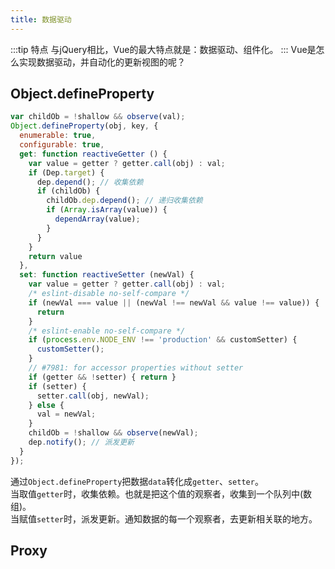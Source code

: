 ```yaml
---
title: 数据驱动
---
```

:::tip 特点
与jQuery相比，Vue的最大特点就是：数据驱动、组件化。
:::
Vue是怎么实现数据驱动，并自动化的更新视图的呢？
## Object.defineProperty
```js {8,10,36}
var childOb = !shallow && observe(val);
Object.defineProperty(obj, key, {
  enumerable: true,
  configurable: true,
  get: function reactiveGetter () {
    var value = getter ? getter.call(obj) : val;
    if (Dep.target) {
      dep.depend(); // 收集依赖
      if (childOb) {
        childOb.dep.depend(); // 递归收集依赖
        if (Array.isArray(value)) {
          dependArray(value);
        }
      }
    }
    return value
  },
  set: function reactiveSetter (newVal) {
    var value = getter ? getter.call(obj) : val;
    /* eslint-disable no-self-compare */
    if (newVal === value || (newVal !== newVal && value !== value)) {
      return
    }
    /* eslint-enable no-self-compare */
    if (process.env.NODE_ENV !== 'production' && customSetter) {
      customSetter();
    }
    // #7981: for accessor properties without setter
    if (getter && !setter) { return }
    if (setter) {
      setter.call(obj, newVal);
    } else {
      val = newVal;
    }
    childOb = !shallow && observe(newVal);
    dep.notify(); // 派发更新
  }
});
```
通过```Object.defineProperty```把数据```data```转化成```getter```、```setter```。    
当取值```getter```时，收集依赖。也就是把这个值的观察者，收集到一个队列中(数组)。        
当赋值```setter```时，派发更新。通知数据的每一个观察者，去更新相关联的地方。
## Proxy
